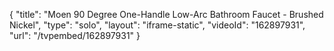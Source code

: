 {
    "title": "Moen 90 Degree One-Handle Low-Arc Bathroom Faucet - Brushed Nickel",
    "type": "solo",
    "layout": "iframe-static",
    "videoId": "162897931",
    "url": "\/tvpembed\/162897931"
}